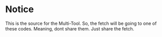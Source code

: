 # Notice

This is the source for the Multi-Tool. So, the fetch will be going to one of these codes. Meaning, dont share them. Just share the fetch.
